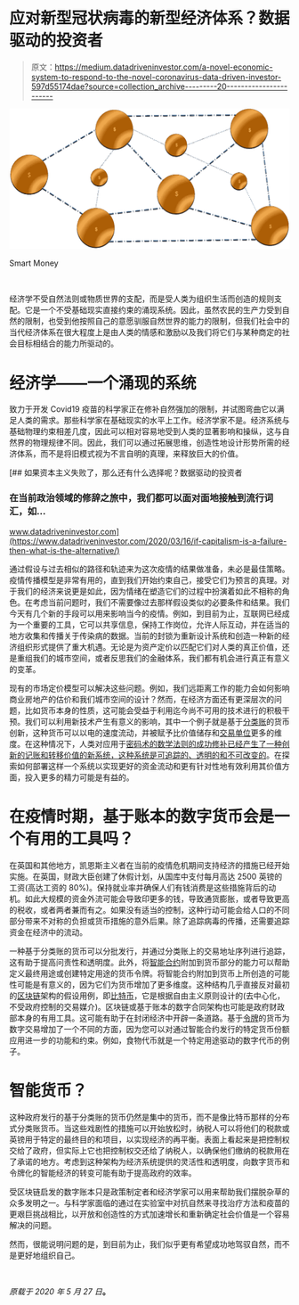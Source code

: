 # 应对新型冠状病毒的新型经济体系？数据驱动的投资者

> 原文：<https://medium.datadriveninvestor.com/a-novel-economic-system-to-respond-to-the-novel-coronavirus-data-driven-investor-597d55174dae?source=collection_archive---------20----------------------->

![](img/1c70e0893b963918bf1178787a90159f.png)

Smart Money

![](img/b8e998a08a6b93de7b0e8c615d49a7c3.png)

经济学不受自然法则或物质世界的支配，而是受人类为组织生活而创造的规则支配。它是一个不受基础现实直接约束的涌现系统。因此，虽然农民的生产力受到自然的限制，也受到他按照自己的意愿驯服自然世界的能力的限制，但我们社会中的当代经济体系在很大程度上是由人类的情感和激励以及我们将它们与某种商定的社会目标相结合的能力所驱动的。

# 经济学——一个涌现的系统

致力于开发 Covid19 疫苗的科学家正在修补自然强加的限制，并试图弯曲它以满足人类的需求。那些科学家在基础现实的水平上工作。经济学家不是。经济系统与基础物理约束相差几度，因此可以相对容易地受到人类的显著影响和操纵，这与自然界的物理规律不同。因此，我们可以通过拓展思维，创造性地设计形势所需的经济体系，而不是将旧模式视为不言自明的真理，来释放巨大的价值。

[](https://www.datadriveninvestor.com/2020/03/16/if-capitalism-is-a-failure-then-what-is-the-alternative/) [## 如果资本主义失败了，那么还有什么选择呢？数据驱动的投资者

### 在当前政治领域的修辞之旅中，我们都可以面对面地接触到流行词汇，如…

www.datadriveninvestor.com](https://www.datadriveninvestor.com/2020/03/16/if-capitalism-is-a-failure-then-what-is-the-alternative/) 

通过假设与过去相似的路径和轨迹来为这次疫情的结果做准备，未必是最佳策略。疫情传播模型是非常有用的，直到我们开始约束自己，接受它们为预言的真理。对于我们的经济来说更是如此，因为情绪在塑造它们的过程中扮演着如此不相称的角色。在考虑当前问题时，我们不需要像过去那样假设类似的必要条件和结果。我们今天有几个新的手段可以用来影响当今的疫情。例如，到目前为止，互联网已经成为一个重要的工具，它可以共享信息，保持工作岗位，允许人际互动，并在适当的地方收集和传播关于传染病的数据。当前的封锁为重新设计系统和创造一种新的经济组织形式提供了重大机遇。无论是为资产定价以匹配它们对人类的真正价值，还是重组我们的城市空间，或者反思我们的金融体系，我们都有机会进行真正有意义的变革。

现有的市场定价模型可以解决这些问题。例如，我们远距离工作的能力会如何影响商业房地产的估价和我们城市空间的设计？然而，在经济方面还有更深层次的问题，比如货币本身的性质，这可能会受益于利用迄今尚不可用的技术进行的积极干预。我们可以利用新技术产生有意义的影响，其中一个例子就是基于[分类账](https://www.datadriveninvestor.com/glossary/ledger/)的货币创新，这种货币可以以电的速度流动，并被赋予比价值储存和[交易单位](https://www.datadriveninvestor.com/glossary/exchange/)更多的维度。在这种情况下，人类对应用于[密码术的数学法则的成功修补已经产生了一种创新的记账和转移价值的新系统，这种系统是可追踪的、透明的和](https://www.datadriveninvestor.com/glossary/cryptography/)[不可改变的](https://www.datadriveninvestor.com/glossary/immutable/)。在探索如何部署这样一个系统以实现更好的资金流动和更有针对性地有效利用其价值方面，投入更多的精力可能是有益的。

# 在疫情时期，基于账本的数字货币会是一个有用的工具吗？

在英国和其他地方，凯恩斯主义者在当前的疫情危机期间支持经济的措施已经开始实施。在英国，财政大臣创建了休假计划，从国库中支付每月高达 2500 英镑的工资(高达工资的 80%)。保持就业率并确保人们有钱消费是这些措施背后的动机。如此大规模的资金外流可能会导致印更多的钱，导致通货膨胀，或者导致更高的税收，或者两者兼而有之。如果没有适当的控制，这种行动可能会给人口的不同部分带来不对称的负担或货币措施的意外后果。除了追踪病毒的传播，还需要追踪资金在经济中的流动。

一种基于分类账的货币可以分批发行，并通过分类账上的交易地址序列进行追踪，这有助于提高问责性和透明度。此外，将[智能合约](https://www.datadriveninvestor.com/glossary/smart-contracts/)附加到货币部分的能力可以帮助定义最终用途或创建特定用途的货币令牌。将智能合约附加到货币上所创造的可能性可能是有意义的，因为它们为货币增加了更多维度。这种结构几乎直接反对最初的[区块链](https://www.datadriveninvestor.com/glossary/blockchain/)架构的假设用例，即[比特币](https://www.datadriveninvestor.com/glossary/bitcoin/)，它是根据自由主义原则设计的(去中心化，不受政府控制的交易媒介)。区块链或基于账本的数字合同架构也可能是政府财政部本身的有用工具。这可能有助于在封闭经济中开辟一条道路。基于[令牌](https://www.datadriveninvestor.com/glossary/token/)的货币为数字交易增加了一个不同的方面，因为您可以对通过智能合约发行的特定货币份额应用进一步的功能和约束。例如，食物代币就是一个特定用途驱动的数字代币的例子。

# 智能货币？

这种政府发行的基于分类账的货币仍然是集中的货币，而不是像比特币那样的分布式分类账货币。当这些戏剧性的措施可以开始放松时，纳税人可以将他们的税款或英镑用于特定的最终目的和项目，以实现经济的再平衡。表面上看起来是把控制权交给了政府，但实际上它也把控制权交还给了纳税人，以确保他们缴纳的税款用在了承诺的地方。考虑到这种架构为经济系统提供的灵活性和透明度，向数字货币和令牌化的智能经济的转变可能有助于提高政府的效率。

受区块链启发的数字账本只是政策制定者和经济学家可以用来帮助我们摆脱杂草的众多发明之一。与科学家面临的通过在实验室中对抗自然来寻找治疗方法和疫苗的更艰巨挑战相比，以开放和创造性的方式加速增长和重新确定社会价值是一个容易解决的问题。

然而，很能说明问题的是，到目前为止，我们似乎更有希望成功地驾驭自然，而不是更好地组织自己。

![](img/7c5402113c299654c7b224f98288fcd2.png)

*原载于 2020 年 5 月 27 日*[](https://www.datadriveninvestor.com/2020/05/27/a-novel-economic-system-to-respond-to-the-novel-coronavirus/)**。**
